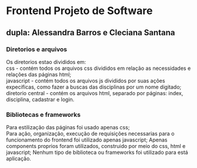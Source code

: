 # Frontend Projeto de Software  
## dupla: Alessandra Barros e Cleciana Santana
### Diretorios e arquivos
Os diretorios estao divididos em:   
    css - contém todos os arquivos css divididos em relação as necessidades e relações das páginas html;  
    javascript - contém todos os arquivos js divididos por suas ações expecificas, como fazer a buscas das disciplinas por um nome digitado;  
    diretorio central - contém os arquivos html, separado por páginas: index, disciplina, cadastrar e login.

### Bibliotecas e frameworks
Para estilização das páginas foi usado apenas css;   
Para ação, organização, execução de requisições necessarias para o funcionamento do frontend foi utilizado apenas javascript;
Apenas components proprios foram utilizados, construido por meio do css, html e javascript;
Nenhum tipo de biblioteca ou frameworks foi utilizado para está aplicação.    
